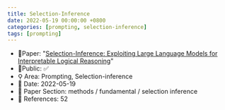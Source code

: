 ```yaml
---
title: Selection-Inference
date: 2022-05-19 00:00:00 +0800
categories: [prompting, selection-inference]
tags: [prompting]
---
```


- 📙Paper: "[Selection-Inference: Exploiting Large Language Models for Interpretable Logical Reasoning](https://www.semanticscholar.org/paper/Selection-Inference%3A-Exploiting-Large-Language-for-Creswell-Shanahan/d48b29889241551e1ee6622fa78c3fa4159255dd)"
- 🔑Public: ✅
- ⚲ Area: Prompting, Selection-inference
- 📅 Date: 2022-05-19
- 🔎 Paper Section: methods / fundamental / selection inference
- 📝 References: 52
